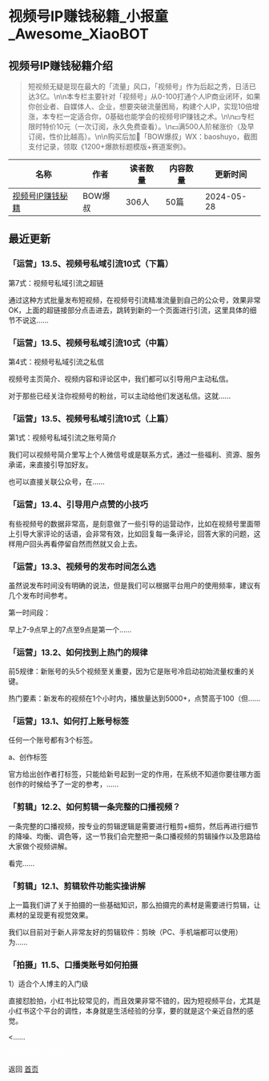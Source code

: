 # 视频号IP赚钱秘籍_小报童_Awesome_XiaoBOT

## 视频号IP赚钱秘籍介绍
> 短视频无疑是现在最大的「流量」风口，「视频号」作为后起之秀，日活已达3亿。\n\n本专栏主要针对「视频号」从0-100打通个人IP商业闭环，如果你创业者、自媒体人、企业，想要突破流量困局，构建个人IP，实现10倍增涨，本专栏一定适合你，0基础也能学会的视频号IP赚钱之术。\n\n💵专栏限时特价10元（一次订阅，永久免费查看）。\n💵满500人阶梯涨价（及早订阅，性价比越高）。\n\n购买后加👤「BOW爆叔」WX：baoshuyo，截图支付记录，领取《1200+爆款标题模版+赛道案例》。  
  


|名称|作者|读者数量|内容数量|更新时间|
|---|---|---|---|---|
|[视频号IP赚钱秘籍](https://xiaobot.net/p/dr-baowen?refer=0b133df9-27dc-423b-8101-639049001c13)|BOW爆叔|306人|50篇|2024-05-28|

## 最近更新
### 「运营」13.5、视频号私域引流10式（下篇）

第7式：视频号私域引流之超链

通过这种方式批量发布短视频，在视频号引流精准流量到自己的公众号，效果非常OK，上面的超链接部分点击进去，跳转到新的一个页面进行引流，这里具体的细节不说这......

### 「运营」13.5、视频号私域引流10式（中篇）

第4式：视频号私域引流之私信

视频号主页简介、视频内容和评论区中，我们都可以引导用户主动私信。

对于那些已经关注你视频号的粉丝，可以主动给他们发送私信。这就......

### 「运营」13.5、视频号私域引流10式（上篇）

第1式：视频号私域引流之账号简介

我们可以视频号简介里写上个人微信号或是联系方式，通过一些福利、资源、服务承诺，来直接引导加好友。

也可以直接关联公众号，在......

### 「运营」13.4、引导用户点赞的小技巧

有些视频号的数据非常高，是刻意做了一些引导的运营动作，比如在视频号里面带上引导大家评论的话语，会非常有效，比如回复每一条评论，回答大家的问题，这样用户回头再看停留自然而然就又会上去。

### 「运营」13.3、视频号的发布时间怎么选

虽然说发布时间没有明确的说法，但是我们可以根据平台用户的使用频率，建议有几个发布时间参考。

第一时间段：

早上7-9点早上的7点至9点是第一个......

### 「运营」13.2、如何找到上热门的规律

前5规律：新账号的头5个视频至关重要，因为它是账号冷启动初始流量权重的关键。

热门要素：新发布的视频在1个小时内，播放量达到5000+，点赞高于100（但......

### 「运营」13.1、如何打上账号标签

任何一个账号都有3个标签。

a、创作标签

官方给出创作者打标签，只能给新号起到一定的作用，在系统不知道你要往哪方面创作的时候给予了一定的参考，......

### 「剪辑」12.2、如何剪辑一条完整的口播视频？

一条完整的口播视频，按专业的剪辑逻辑是需要进行粗剪+细剪，然后再进行细节的降噪、均衡、调色等，这一节我们会完整把一条口播视频的剪辑操作以及思路给大家做个视频讲解。

看完......

### 「剪辑」12.1、剪辑软件功能实操讲解

上一篇我们讲了关于拍摄的一些基础知识，那么拍摄完的素材是需要进行剪辑，让素材的呈现更有视觉效果。

我们以目前对于新人非常友好的剪辑软件：剪映（PC、手机端都可以使用）为......

### 「拍摄」11.5、口播类账号如何拍摄

1）适合个人博主的入门级

直接怼脸拍，小红书比较常见的，而且效果非常不错的，因为短视频平台，尤其是小红书这个平台的调性，本身就是生活经验的分享，要的就是这个亲近自然的感觉。

<......


<a href="https://github.com/Reno9527/awesome-xiaobot" style="color: white; text-decoration: none;">awesome-xiaobot</a>

返回 [首页](../README.md)
